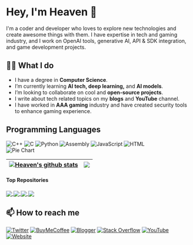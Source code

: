 # Hey, I'm Heaven 👋

I'm a coder and developer who loves to explore new technologies and create awesome things with them. I have expertise in tech and gaming industry, and I work on OpenAI tools, generative AI, API & SDK integration, and game development projects.

## 👨‍💻 What I do
- I have a degree in **Computer Science**.
- I’m currently learning **AI tech, deep learning,** and **AI models**.
- I’m looking to collaborate on cool and **open-source projects**.
- I write about tech related topics on my **blogs** and **YouTube** channel.
- I have worked in **AAA gaming** industry and have created security tools to enhance gaming experience.

## Programming Languages
  <div class="container">
      <div class="badges">
          <img src="https://img.shields.io/badge/C%2B%2B-blue?style=for-the-badge&logo=c%2B%2B" alt="C++">
          <img src="https://img.shields.io/badge/C-red?style=for-the-badge&logo=c" alt="C">
          <img src="https://img.shields.io/badge/Python-yellow?style=for-the-badge&logo=python" alt="Python">
          <img src="https://img.shields.io/badge/Assembly-green?style=for-the-badge&logo=assembly" alt="Assembly">
          <img src="https://img.shields.io/badge/JavaScript-yellow?style=for-the-badge&logo=javascript" alt="JavaScript">
          <img src="https://img.shields.io/badge/HTML-orange?style=for-the-badge&logo=html5" alt="HTML">
      </div>
      <div class="chart">
          <img src="https://chart.googleapis.com/chart?chs=600x400&cht=p&chco=3366FF,FF9900,800080,DC3912,FFFF00&chd=t:73.23,12.36,8.48,5.18,0.49,0.26&chl=C%2B%2B|C|Python|Assembly|JavaScript|HTML&chtt=Languages&chts=000000,20" alt="Pie Chart">
      </div>
  </div>


| <a href="https://github.com/anuraghazra/github-readme-stats"><img align="center" src="https://github-readme-stats.vercel.app/api?username=haseeb-heaven&show_icons=true&include_all_commits=false&theme=buefy&hide_border=true" alt="Heaven's github stats" /></a> | <a href="https://github.com/anuraghazra/github-readme-stats"><img align="center" src="https://github-readme-stats.vercel.app/api/top-langs/?username=haseeb-heaven&layout=compact&theme=buefy&hide_border=true" /></a> |
| ------------- | ------------- |

#### Top Repositories
<a href="https://github.com/haseeb-heaven/github-readme-stats">
  <img align="center" src="https://github-readme-stats.vercel.app/api/pin/?username=haseeb-heaven&repo=LangChain-Coder&theme=buefy" />
</a>
<a href="https://github.com/anuraghazra/anuraghazra.github.io">
  <img align="center" src="https://github-readme-stats.vercel.app/api/pin/?username=haseeb-heaven&repo=AutoBard-Coder&theme=buefy" />
</a>
<a href="https://github.com/anuraghazra/anuraghazra.github.io">
  <img align="center" src="https://github-readme-stats.vercel.app/api/pin/?username=haseeb-heaven&repo=CodeRunner-Plugin&theme=buefy" />
</a>
<a href="https://github.com/anuraghazra/anuraghazra.github.io">
  <img align="center" src="https://github-readme-stats.vercel.app/api/pin/?username=haseeb-heaven&repo=AI-Assets-Generator&theme=buefy" />
</a>

## 📫 How to reach me
[![Twitter](https://img.shields.io/badge/Twitter-1DA1F2?style=for-the-badge&logo=twitter&logoColor=white)](https://twitter.com/haseeb_heaven) [![BuyMeCoffee](https://img.shields.io/badge/Buy%20Me%20a%20Coffee-ffdd00?style=for-the-badge&logo=buy-me-a-coffee&logoColor=black)](https://www.buymeacoffee.com/haseebheaven) [![Blogger](https://img.shields.io/badge/Blogger-FF5722?style=for-the-badge&logo=blogger&logoColor=white)](https://haseeb-heaven.blogspot.com/) [![Stack Overflow](https://img.shields.io/badge/-Stackoverflow-FE7A16?style=for-the-badge&logo=stack-overflow&logoColor=white)](https://stackoverflow.com/users/6219626/haseeb-mir) [![YouTube](https://img.shields.io/badge/YouTube-FF0000?style=for-the-badge&logo=youtube&logoColor=white)](https://www.youtube.com/@HaseebHeaven/videos) [![Website](https://img.shields.io/badge/website-000000?style=for-the-badge&logo=About.me&logoColor=white)](https://haseebmahrhm.editorx.io/haseeb-heaven)

